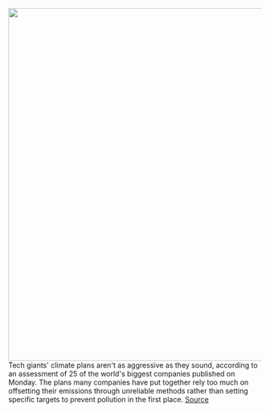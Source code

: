 <img src='https://cdn.vox-cdn.com/thumbor/c_amE0NW3QhXqVWS0o0FCgvc0ko=/0x0:5955x3914/1200x800/filters:focal(2525x1959:3477x2911)/cdn.vox-cdn.com/uploads/chorus_image/image/70489389/1348137525.0.jpg' width='700px' /><br/>
Tech giants' climate plans aren't as aggressive as they sound, according to an assessment of 25 of the world's biggest companies published on Monday. The plans many companies have put together rely too much on offsetting their emissions through unreliable methods rather than setting specific targets to prevent pollution in the first place.
<a href='https://www.theverge.com/2022/2/9/22925436/big-tech-climate-change-goals-weak-report'> Source <a/>